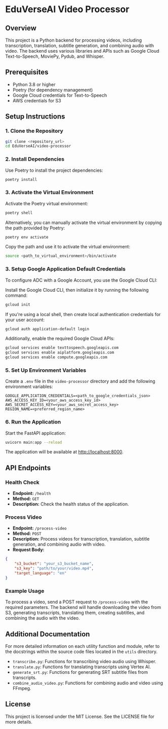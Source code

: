 # EduVerseAI Video Processor

## Overview

This project is a Python backend for processing videos, including transcription, translation, subtitle generation, and combining audio with video. The backend uses various libraries and APIs such as Google Cloud Text-to-Speech, MoviePy, Pydub, and Whisper.

## Prerequisites

- Python 3.8 or higher
- Poetry (for dependency management)
- Google Cloud credentials for Text-to-Speech
- AWS credentials for S3

## Setup Instructions

### 1. Clone the Repository

```bash
git clone <repository_url>
cd EduVerseAI/video-processor
```
### 2. Install Dependencies

Use Poetry to install the project dependencies:

```bash
poetry install
```

### 3. Activate the Virtual Environment

Activate the Poetry virtual environment:

```bash
poetry shell
```

Alternatively, you can manually activate the virtual environment by copying the path provided by Poetry:

```bash
poetry env activate
```

Copy the path and use it to activate the virtual environment:

```bash
source <path_to_virtual_environment>/bin/activate
```

### 3. Setup Google Application Default Credentials

To configure ADC with a Google Account, you use the Google Cloud CLI:

Install the Google Cloud CLI, then initialize it by running the following command:

```bash
gcloud init
```

If you're using a local shell, then create local authentication credentials for your user account:

```bash
gcloud auth application-default login
```

Additionally, enable the required Google Cloud APIs:

```bash
gcloud services enable texttospeech.googleapis.com
gcloud services enable aiplatform.googleapis.com
gcloud services enable compute.googleapis.com
```


### 5. Set Up Environment Variables

Create a `.env` file in the `video-processor` directory and add the following environment variables:

```
GOOGLE_APPLICATION_CREDENTIALS=<path_to_google_credentials_json>
AWS_ACCESS_KEY_ID=<your_aws_access_key_id>
AWS_SECRET_ACCESS_KEY=<your_aws_secret_access_key>
REGION_NAME=<preferred_region_name>
```

### 6. Run the Application

Start the FastAPI application:

```bash
uvicorn main:app --reload
```

The application will be available at [http://localhost:8000](http://localhost:8000).

## API Endpoints

### Health Check

- **Endpoint:** `/health`
- **Method:** `GET`
- **Description:** Check the health status of the application.

### Process Video

- **Endpoint:** `/process-video`
- **Method:** `POST`
- **Description:** Process videos for transcription, translation, subtitle generation, and combining audio with video.
- **Request Body:**

```json
{
    "s3_bucket": "your_s3_bucket_name",
    "s3_key": "path/to/your/video.mp4",
    "target_language": "en"
}
```

### Example Usage

To process a video, send a POST request to `/process-video` with the required parameters. The backend will handle downloading the video from S3, generating transcripts, translating them, creating subtitles, and combining the audio with the video.

## Additional Documentation

For more detailed information on each utility function and module, refer to the docstrings within the source code files located in the `utils` directory.

- `transcribe.py`: Functions for transcribing video audio using Whisper.
- `translate.py`: Functions for translating transcripts using Vertex AI.
- `generate_srt.py`: Functions for generating SRT subtitle files from transcripts.
- `combine_audio_video.py`: Functions for combining audio and video using FFmpeg.

## License

This project is licensed under the MIT License. See the LICENSE file for more details.